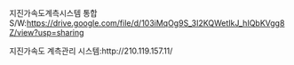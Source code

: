지진가속도계측시스템 통합S/W:https://drive.google.com/file/d/103iMqOg9S_3I2KQWetIkJ_hIQbKVgg8Z/view?usp=sharing
<p>지진가속도 계측관리 시스템:http://210.119.157.11/</p>
